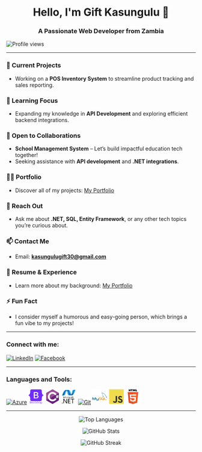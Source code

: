 <h1 align="center">Hello, I'm Gift Kasungulu 👋</h1>
<h3 align="center">A Passionate Web Developer from Zambia</h3>

<p align="left">
  <img src="https://komarev.com/ghpvc/?username=gift-kasungulu&label=Profile%20views&color=0e75b6&style=flat" alt="Profile views"/>
</p>

---

### 🔭 Current Projects
- Working on a **POS Inventory System** to streamline product tracking and sales reporting.

### 🌱 Learning Focus
- Expanding my knowledge in **API Development** and exploring efficient backend integrations.

### 🤝 Open to Collaborations
- **School Management System** – Let’s build impactful education tech together!
- Seeking assistance with **API development** and **.NET integrations**.

### 👨‍💻 Portfolio
- Discover all of my projects: [My Portfolio](https://gift-kasungulu.github.io/GiftkDev.github.io)

### 💬 Reach Out
- Ask me about **.NET, SQL, Entity Framework**, or any other tech topics you’re curious about.

### 📫 Contact Me
- Email: **kasungulugift30@gmail.com**

### 📄 Resume & Experience
- Learn more about my background: [My Portfolio](https://gift-kasungulu.github.io/GiftkDev.github.io)

### ⚡ Fun Fact
- I consider myself a humorous and easy-going person, which brings a fun vibe to my projects!

---

<h3 align="left">Connect with me:</h3>
<p align="left">
  <a href="https://linkedin.com/in/gift-kasungulu" target="_blank"><img align="center" src="https://raw.githubusercontent.com/rahuldkjain/github-profile-readme-generator/master/src/images/icons/Social/linked-in-alt.svg" alt="LinkedIn" height="30" width="40" /></a>
  <a href="https://fb.com/giftychawana.kasungulu" target="_blank"><img align="center" src="https://raw.githubusercontent.com/rahuldkjain/github-profile-readme-generator/master/src/images/icons/Social/facebook.svg" alt="Facebook" height="30" width="40" /></a>
</p>

---

<h3 align="left">Languages and Tools:</h3>
<p align="left">
  <a href="https://azure.microsoft.com/en-in/" target="_blank"><img src="https://www.vectorlogo.zone/logos/microsoft_azure/microsoft_azure-icon.svg" alt="Azure" width="40" height="40"/></a>
  <a href="https://getbootstrap.com" target="_blank"><img src="https://raw.githubusercontent.com/devicons/devicon/master/icons/bootstrap/bootstrap-plain-wordmark.svg" alt="Bootstrap" width="40" height="40"/></a>
  <a href="https://www.w3schools.com/cs/" target="_blank"><img src="https://raw.githubusercontent.com/devicons/devicon/master/icons/csharp/csharp-original.svg" alt="C#" width="40" height="40"/></a>
  <a href="https://dotnet.microsoft.com/" target="_blank"><img src="https://raw.githubusercontent.com/devicons/devicon/master/icons/dot-net/dot-net-original-wordmark.svg" alt=".NET" width="40" height="40"/></a>
  <a href="https://git-scm.com/" target="_blank"><img src="https://www.vectorlogo.zone/logos/git-scm/git-scm-icon.svg" alt="Git" width="40" height="40"/></a>
  <a href="https://www.mysql.com/" target="_blank"><img src="https://raw.githubusercontent.com/devicons/devicon/master/icons/mysql/mysql-original-wordmark.svg" alt="MySQL" width="40" height="40"/></a>
  <a href="https://developer.mozilla.org/en-US/docs/Web/JavaScript" target="_blank"><img src="https://raw.githubusercontent.com/devicons/devicon/master/icons/javascript/javascript-original.svg" alt="JavaScript" width="40" height="40"/></a>
  <a href="https://www.w3.org/html/" target="_blank"><img src="https://raw.githubusercontent.com/devicons/devicon/master/icons/html5/html5-original-wordmark.svg" alt="HTML5" width="40" height="40"/></a>
  <!-- Add other tools here -->
</p>

---

<p align="center">
  <img src="https://github-readme-stats.vercel.app/api/top-langs?username=gift-kasungulu&show_icons=true&locale=en&layout=compact" alt="Top Languages" />
</p>

<p align="center">
  <img src="https://github-readme-stats.vercel.app/api?username=gift-kasungulu&show_icons=true&locale=en" alt="GitHub Stats" />
</p>

<p align="center">
  <img src="https://github-readme-streak-stats.herokuapp.com/?user=gift-kasungulu" alt="GitHub Streak" />
</p>
